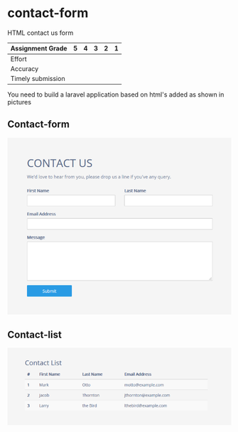 # contact-form
HTML contact us form


| Assignment Grade | 5 | 4 | 3 | 2 | 1 |
| --- | --- | --- | --- | --- | --- |
| Effort |  |  |  |  |  |
| Accuracy |  |  |  |  |  |
| Timely submission |  |  |  |  |  |



You need to build a laravel application based on html's added as shown in pictures

## Contact-form

![contact form](https://github.com/badranawad/contact-form/raw/master/contact%20form.png)

## Contact-list

![contact list table](https://github.com/badranawad/contact-form/raw/master/contact-list.png)
